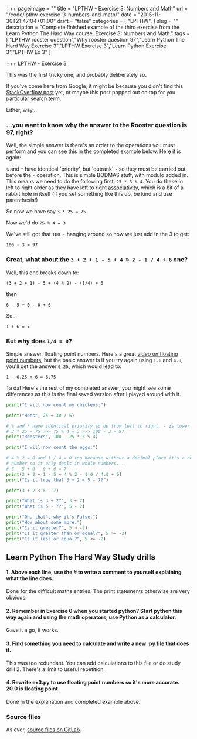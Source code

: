 +++
pageimage = ""
title = "LPTHW - Exercise 3: Numbers and Math"
url = "/code/lpthw-exercise-3-numbers-and-math/"
date = "2015-11-30T21:47:04+01:00"
draft = "false"
categories = [
  "LPTHW",
]
slug = ""
description = "Complete finished example of the third exercise from the Learn Python The Hard Way course. Exercise 3: Numbers and Math."
tags = [
  "LPTHW rooster question","Why rooster question 97","Learn Python The Hard Way Exercise 3","LPTHW Exercise 3","Learn Python Exercise 3","LPTHW Ex 3"
]

+++
[LPTHW - Exercise 3](http://learnpythonthehardway.org/book/ex3.html)

This was the first tricky one, and probably deliberately so. 

If you've come here from Google, it might be because you didn't find this [StackOverflow post](http://stackoverflow.com/questions/4729025/modulo-and-order-of-operation-in-python-zed-shaw-examples) yet, or maybe this post popped out on top for you particular search term. 

Either, way...

### ...you want to know why the answer to the Rooster question is 97, right?

Well, the simple answer is there's an order to the operations you must perform and you can see this in the completed example below. Here it is again:

`%` and `*` have identical 'priority', but 'outrank' `-` so they must be carried out before the `-` operation. This is simple BODMAS stuff, with modulo added in. This means we need to do the following first: `25 * 3 % 4`. You do these in left to right order as they have left to right [associativity](https://en.wikipedia.org/wiki/Operator_associativity), which is a bit of a rabbit hole in itself (if you set something like this up, be kind and use parenthesis!)

So now we have say `3 * 25 = 75`

Now we'd do `75 % 4 = 3`

We've still got that `100 -` hanging around so now we just add in the 3 to get:

`100 - 3 = 97`

### Great, what about the `3 + 2 + 1 - 5 + 4 % 2 - 1 / 4 + 6` one?

Well, this one breaks down to:

`(3 + 2 + 1) - 5 + (4 % 2) - (1/4) + 6`

then

`6 - 5 + 0 - 0 + 6`

So...

`1 + 6 = 7`

### <a id="floating"/></a> But why does `1/4 = 0`?

Simple answer, floating point numbers. Here's a great [video on floating point numbers](https://youtu.be/PZRI1IfStY0), but the basic answer is if you try again using `1.0` and `4.0`, you'll get the answer `0.25`, which would lead to:

`1 - 0.25 + 6 = 6.75`

Ta da! Here's the rest of my completed answer, you might see some differences as this is the final saved version after I played around with it.

```python
print("I will now count my chickens:")

print("Hens", 25 + 30 / 6)

# % and * have identical priority so do from left to right. - is lower priority so...
# 3 * 25 = 75 >>> 75 % 4 = 3 >>> 100 - 3 = 97
print("Roosters", 100 - 25 * 3 % 4)

print("I will now count the eggs:")

# 4 % 2 = 0 and 1 / 4 = 0 too because without a decimal place it's a non-floating point
# number so it only deals in whole numbers...
# 6 - 5 + 0 - 0 + 6 = 7
print(3 + 2 + 1 - 5 + 4 % 2 - 1.0 / 4.0 + 6)
print("Is it true that 3 + 2 < 5 - 7?")

print(3 + 2 < 5 - 7)

print("What is 3 + 2?", 3 + 2)
print("What is 5 - 7?", 5 - 7)

print("Oh, that's why it's False.")
print("How about some more.")
print("Is it greater?", 5 > -2)
print("Is it greater than or equal?", 5 >= -2)
print("Is it less or equal?", 5 <= -2)
```

## Learn Python The Hard Way Study drills

#### 1. Above each line, use the # to write a comment to yourself explaining what the line does.

Done for the difficult maths entries. The print statements otherwise are very obvious. 

#### 2. Remember in Exercise 0 when you started python? Start python this way again and using the math operators, use Python as a calculator.

Gave it a go, it works.

#### 3. Find something you need to calculate and write a new .py file that does it.

This was too redundant. You can add calculations to this file or do study drill 2. There's a limit to useful repetition.

#### 4. Rewrite ex3.py to use floating point numbers so it's more accurate. 20.0 is floating point.

Done in the explanation and completed example above.

### Source files

As ever, [source files on GitLab](https://gitlab.com/josharcher/LPTHW).
